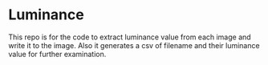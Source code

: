 # Luminance
This repo is for the code to extract luminance value from each image and write it to the image. Also it generates a csv of filename and their luminance value for further examination. 
